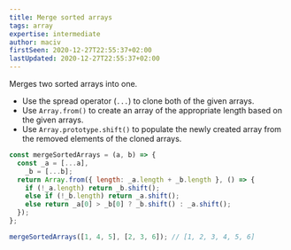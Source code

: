 ```yaml
---
title: Merge sorted arrays
tags: array
expertise: intermediate
author: maciv
firstSeen: 2020-12-27T22:55:37+02:00
lastUpdated: 2020-12-27T22:55:37+02:00
---
```


Merges two sorted arrays into one.

- Use the spread operator (`...`) to clone both of the given arrays.
- Use `Array.from()` to create an array of the appropriate length based on the given arrays.
- Use `Array.prototype.shift()` to populate the newly created array from the removed elements of the cloned arrays.

```js
const mergeSortedArrays = (a, b) => {
  const _a = [...a],
    _b = [...b];
  return Array.from({ length: _a.length + _b.length }, () => {
    if (!_a.length) return _b.shift();
    else if (!_b.length) return _a.shift();
    else return _a[0] > _b[0] ? _b.shift() : _a.shift();
  });
};
```

```js
mergeSortedArrays([1, 4, 5], [2, 3, 6]); // [1, 2, 3, 4, 5, 6]
```
